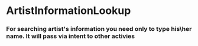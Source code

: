 # ArtistInformationLookup
### For searching artist's information you need only to type his\her name. It will pass via intent to other activies
